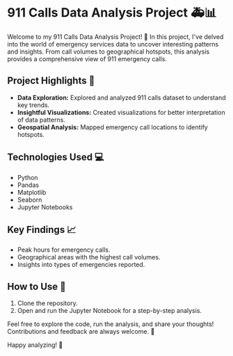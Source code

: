 # 911 Calls Data Analysis Project 🚑📊

Welcome to my 911 Calls Data Analysis Project! 🌟 In this project, I've delved into the world of emergency services data to uncover interesting patterns and insights. From call volumes to geographical hotspots, this analysis provides a comprehensive view of 911 emergency calls.

## Project Highlights 📌
- **Data Exploration:** Explored and analyzed 911 calls dataset to understand key trends.
- **Insightful Visualizations:** Created visualizations for better interpretation of data patterns.
- **Geospatial Analysis:** Mapped emergency call locations to identify hotspots.

## Technologies Used 💻
- Python
- Pandas
- Matplotlib
- Seaborn
- Jupyter Notebooks

## Key Findings 📈
- Peak hours for emergency calls.
- Geographical areas with the highest call volumes.
- Insights into types of emergencies reported.

## How to Use 🚀
1. Clone the repository.
2. Open and run the Jupyter Notebook for a step-by-step analysis.

Feel free to explore the code, run the analysis, and share your thoughts! Contributions and feedback are always welcome. 🙌

Happy analyzing! 🎉
